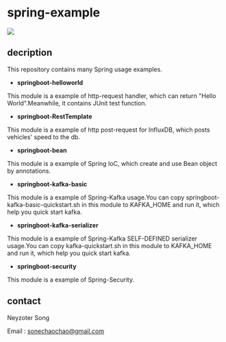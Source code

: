 # spring-example

![](https://img.shields.io/badge/license-MIT-000000.svg)

## decription

This repository contains many Spring usage examples.

* **springboot-helloworld**

This module is a example of http-request handler, which can return "Hello World".Meanwhile, it contains JUnit test function.

* **springboot-RestTemplate**

This module is a example of http post-request for InfluxDB, which posts vehicles' speed to the db.

* **springboot-bean**

This module is a example of Spring IoC, which create and use Bean object by annotations.

* **springboot-kafka-basic**

This module is a example of Spring-Kafka usage.You can copy springboot-kafka-basic-quickstart.sh in this module to KAFKA_HOME and run it, which help you quick start kafka.

* **springboot-kafka-serializer**

This module is a example of Spring-Kafka SELF-DEFINED serializer usage.You can copy kafka-quickstart.sh in this module to KAFKA_HOME and run it, which help you quick start kafka.


* **springboot-security**

This module is a example of Spring-Security.

## contact

Neyzoter Song

Email : sonechaochao@gmail.com
